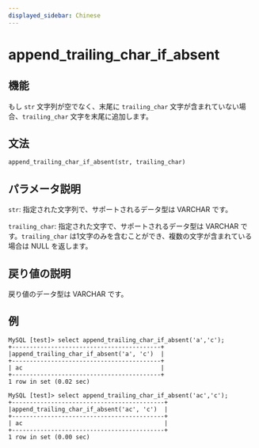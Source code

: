 ```yaml
---
displayed_sidebar: Chinese
---
```


# append_trailing_char_if_absent

## 機能

もし `str` 文字列が空でなく、末尾に `trailing_char` 文字が含まれていない場合、`trailing_char` 文字を末尾に追加します。

## 文法

```Haskell
append_trailing_char_if_absent(str, trailing_char)
```

## パラメータ説明

`str`: 指定された文字列で、サポートされるデータ型は VARCHAR です。

`trailing_char`: 指定された文字で、サポートされるデータ型は VARCHAR です。`trailing_char` は1文字のみを含むことができ、複数の文字が含まれている場合は NULL を返します。

## 戻り値の説明

戻り値のデータ型は VARCHAR です。

## 例

```Plain Text
MySQL [test]> select append_trailing_char_if_absent('a','c');
+------------------------------------------+
|append_trailing_char_if_absent('a', 'c')  |
+------------------------------------------+
| ac                                       |
+------------------------------------------+
1 row in set (0.02 sec)

MySQL [test]> select append_trailing_char_if_absent('ac','c');
+-------------------------------------------+
|append_trailing_char_if_absent('ac', 'c')  |
+-------------------------------------------+
| ac                                        |
+-------------------------------------------+
1 row in set (0.00 sec)
```
